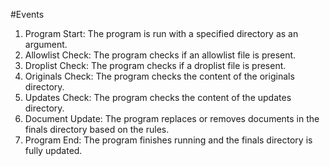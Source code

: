 #Events
1. Program Start: The program is run with a specified directory as an argument.
2. Allowlist Check: The program checks if an allowlist file is present. 
3. Droplist Check: The program checks if a droplist file is present.
4. Originals Check: The program checks the content of the originals directory.
5. Updates Check: The program checks the content of the updates directory.
6. Document Update: The program replaces or removes documents in the finals directory based on the rules.
7. Program End: The program finishes running and the finals directory is fully updated.
